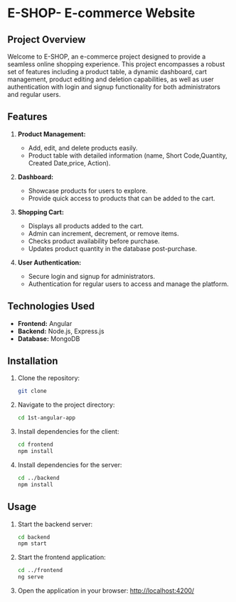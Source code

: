 # E-SHOP- E-commerce Website

## Project Overview
Welcome to E-SHOP, an e-commerce project designed to provide a seamless online shopping experience. This project encompasses a robust set of features including a product table, a dynamic dashboard, cart management, product editing and deletion capabilities, as well as user authentication with login and signup functionality for both administrators and regular users.


## Features

1. **Product Management:**
   
   - Add, edit, and delete products easily.
   - Product table with detailed information (name, Short Code,Quantity, Created Date,price, Action).
  
3. **Dashboard:**
   
   - Showcase products for users to explore.
   - Provide quick access to products that can be added to the cart.

4. **Shopping Cart:**
   
   - Displays all products added to the cart.
   - Admin can increment, decrement, or remove items.
   - Checks product availability before purchase.
   - Updates product quantity in the database post-purchase.
  
5. **User Authentication:**
   
   - Secure login and signup for administrators.
   - Authentication for regular users to access and manage the platform.

## Technologies Used

- **Frontend:** Angular
- **Backend:** Node.js, Express.js
- **Database:** MongoDB

  




## Installation

1. Clone the repository:

    ```bash
    git clone 
    ```

2. Navigate to the project directory:

    ```bash
    cd 1st-angular-app
    ```

3. Install dependencies for the client:

    ```bash
    cd frontend
    npm install
    ```

4. Install dependencies for the server:

    ```bash
    cd ../backend
    npm install
    ```

## Usage
1. Start the backend server:

    ```bash
    cd backend
    npm start
    ```

2. Start the frontend application:

    ```bash
    cd ../frontend
    ng serve
    ```

3. Open the application in your browser: [http://localhost:4200/](http://localhost:4200/)


